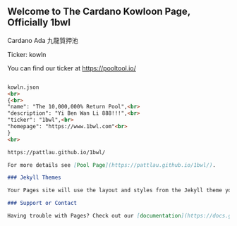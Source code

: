 ## Welcome to The Cardano Kowloon Page, Officially 1bwl

Cardano Ada 九龍質押池

Ticker: kowln

You can find our ticker at https://pooltool.io/

```markdown

kowln.json
<br>
{<br>
"name": "The 10,000,000% Return Pool",<br>
"description": "Yi Ben Wan Li 888!!!",<br>
"ticker": "1bwl",<br>
"homepage": "https://www.1bwl.com"<br>
}
<br>

https://pattlau.github.io/1bwl/

For more details see [Pool Page](https://pattlau.github.io/1bwl/).

### Jekyll Themes

Your Pages site will use the layout and styles from the Jekyll theme you have selected in your [repository settings](https://github.com/pattlau/1bwl/settings/pages). The name of this theme is saved in the Jekyll `_config.yml` configuration file.

### Support or Contact

Having trouble with Pages? Check out our [documentation](https://docs.github.com/categories/github-pages-basics/) or [contact support](https://support.github.com/contact) and we’ll help you sort it out.
